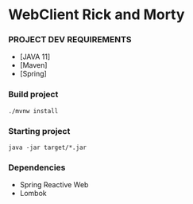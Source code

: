 # WebClient Rick and Morty

### PROJECT DEV REQUIREMENTS

- [JAVA 11]
- [Maven]
- [Spring]

### Build project

```shell script
./mvnw install
```
### Starting project

```shell script
java -jar target/*.jar
```
### Dependencies
- Spring Reactive Web
- Lombok